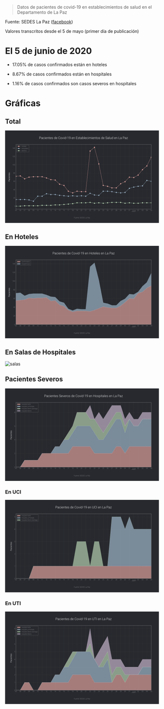 > Datos de pacientes de covid-19 en establecimientos de salud en el Departamento de La Paz

Fuente: SEDES La Paz ([facebook](https://www.facebook.com/Sedeslp/photos/))

Valores transcritos desde el 5 de mayo (primer día de publicación)

# El 5 de junio de 2020

- 17.05% de casos confirmados están en hoteles

- 8.67% de casos confirmados están en hospitales

- 1.16% de casos confirmados son casos severos en hospitales

# Gráficas

## Total

![total](plots/pacientes.png)

## En Hoteles

![hoteles](plots/hospitel.png)

## En Salas de Hospitales

![salas](plots/salas.png)

## Pacientes Severos

![severos](plots/severos.png)

### En UCI

![uci](plots/uci.png)

### En UTI

![uti](plots/uti.png)